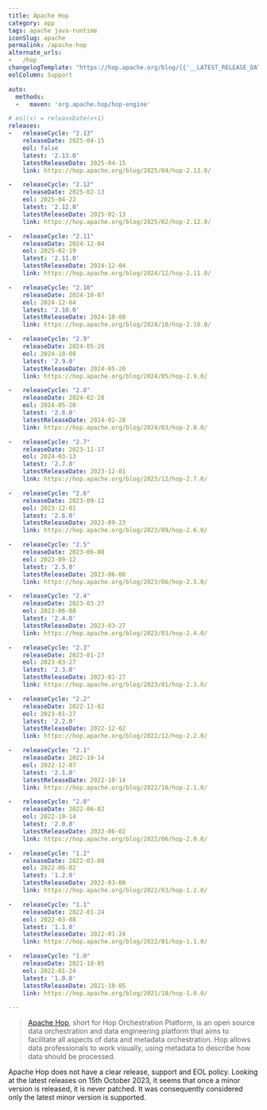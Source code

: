 ```yaml
---
title: Apache Hop
category: app
tags: apache java-runtime
iconSlug: apache
permalink: /apache-hop
alternate_urls:
-   /hop
changelogTemplate: "https://hop.apache.org/blog/{{'__LATEST_RELEASE_DATE__'|split:'-'|pop|join:'/'}}/hop-__LATEST__/"
eolColumn: Support

auto:
  methods:
  -   maven: 'org.apache.hop/hop-engine'

# eol(x) = releaseDate(x+1)
releases:
-   releaseCycle: "2.13"
    releaseDate: 2025-04-15
    eol: false
    latest: '2.13.0'
    latestReleaseDate: 2025-04-15
    link: https://hop.apache.org/blog/2025/04/hop-2.13.0/

-   releaseCycle: "2.12"
    releaseDate: 2025-02-13
    eol: 2025-04-22
    latest: '2.12.0'
    latestReleaseDate: 2025-02-13
    link: https://hop.apache.org/blog/2025/02/hop-2.12.0/

-   releaseCycle: "2.11"
    releaseDate: 2024-12-04
    eol: 2025-02-19
    latest: '2.11.0'
    latestReleaseDate: 2024-12-04
    link: https://hop.apache.org/blog/2024/12/hop-2.11.0/

-   releaseCycle: "2.10"
    releaseDate: 2024-10-07
    eol: 2024-12-04
    latest: '2.10.0'
    latestReleaseDate: 2024-10-08
    link: https://hop.apache.org/blog/2024/10/hop-2.10.0/

-   releaseCycle: "2.9"
    releaseDate: 2024-05-20
    eol: 2024-10-08
    latest: '2.9.0'
    latestReleaseDate: 2024-05-20
    link: https://hop.apache.org/blog/2024/05/hop-2.9.0/

-   releaseCycle: "2.8"
    releaseDate: 2024-02-28
    eol: 2024-05-20
    latest: '2.8.0'
    latestReleaseDate: 2024-02-28
    link: https://hop.apache.org/blog/2024/03/hop-2.8.0/

-   releaseCycle: "2.7"
    releaseDate: 2023-11-17
    eol: 2024-03-13
    latest: '2.7.0'
    latestReleaseDate: 2023-12-01
    link: https://hop.apache.org/blog/2023/12/hop-2.7.0/

-   releaseCycle: "2.6"
    releaseDate: 2023-09-12
    eol: 2023-12-01
    latest: '2.6.0'
    latestReleaseDate: 2023-09-23
    link: https://hop.apache.org/blog/2023/09/hop-2.6.0/

-   releaseCycle: "2.5"
    releaseDate: 2023-06-08
    eol: 2023-09-12
    latest: '2.5.0'
    latestReleaseDate: 2023-06-08
    link: https://hop.apache.org/blog/2023/06/hop-2.5.0/

-   releaseCycle: "2.4"
    releaseDate: 2023-03-27
    eol: 2023-06-08
    latest: '2.4.0'
    latestReleaseDate: 2023-03-27
    link: https://hop.apache.org/blog/2023/03/hop-2.4.0/

-   releaseCycle: "2.3"
    releaseDate: 2023-01-27
    eol: 2023-03-27
    latest: '2.3.0'
    latestReleaseDate: 2023-01-27
    link: https://hop.apache.org/blog/2023/01/hop-2.3.0/

-   releaseCycle: "2.2"
    releaseDate: 2022-12-02
    eol: 2023-01-27
    latest: '2.2.0'
    latestReleaseDate: 2022-12-02
    link: https://hop.apache.org/blog/2022/12/hop-2.2.0/

-   releaseCycle: "2.1"
    releaseDate: 2022-10-14
    eol: 2022-12-07
    latest: '2.1.0'
    latestReleaseDate: 2022-10-14
    link: https://hop.apache.org/blog/2022/10/hop-2.1.0/

-   releaseCycle: "2.0"
    releaseDate: 2022-06-02
    eol: 2022-10-14
    latest: '2.0.0'
    latestReleaseDate: 2022-06-02
    link: https://hop.apache.org/blog/2022/06/hop-2.0.0/

-   releaseCycle: "1.2"
    releaseDate: 2022-03-08
    eol: 2022-06-02
    latest: '1.2.0'
    latestReleaseDate: 2022-03-08
    link: https://hop.apache.org/blog/2022/03/hop-1.2.0/

-   releaseCycle: "1.1"
    releaseDate: 2022-01-24
    eol: 2022-03-08
    latest: '1.1.0'
    latestReleaseDate: 2022-01-24
    link: https://hop.apache.org/blog/2022/01/hop-1.1.0/

-   releaseCycle: "1.0"
    releaseDate: 2021-10-05
    eol: 2022-01-24
    latest: '1.0.0'
    latestReleaseDate: 2021-10-05
    link: https://hop.apache.org/blog/2021/10/hop-1.0.0/

---
```


> [Apache Hop](https://hop.apache.org/), short for Hop Orchestration Platform, is an open source
> data orchestration and data engineering platform that aims to facilitate all aspects of data and
> metadata orchestration. Hop allows data professionals to work visually, using metadata to
> describe how data should be processed.

Apache Hop does not have a clear release, support and EOL policy. Looking at the latest releases on
15th October 2023, it seems that once a minor version is released, it is never patched. It was
consequently considered only the latest minor version is supported.
